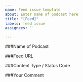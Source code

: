 ```yaml
---
name: Feed issue template
about: Enter name of podcast here
title: "[Feed]"
labels: feed issue
assignees: ''

---
```


###Name of Podcast


###Feed URL


###Content Type / Status Code


###Your Comment
